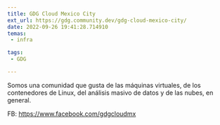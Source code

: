```yaml
---
title: GDG Cloud Mexico City
ext_url: https://gdg.community.dev/gdg-cloud-mexico-city/
date: 2022-09-26 19:41:28.714910
temas:
 - infra

tags:
 - GDG

---
```


Somos una comunidad que gusta de las máquinas virtuales, de los contenedores de Linux, del análisis masivo de datos y de las nubes, en general.

FB: https://www.facebook.com/gdgcloudmx

    